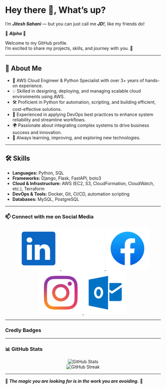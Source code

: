 # Hey there 👋, What’s up?

I’m **_Jitesh Sahani_** — but you can just call me **_JD!_**, like my friends do!

🐺 **_Alpha_** 🐺

Welcome to my GitHub profile.  
I’m excited to share my projects, skills, and journey with you. 🚀

---

## 💫 About Me

- 🚀 AWS Cloud Engineer & Python Specialist with over 3+ years of
  hands-on experience.
- 💡 Skilled in designing, deploying, and managing scalable cloud
  environments using AWS.
- 🛠️ Proficient in Python for automation, scripting, and building
  efficient, cost-effective solutions.
- 🔧 Experienced in applying DevOps best practices to enhance system
  reliability and streamline workflows.
- 🌍 Passionate about integrating complex systems to drive business
  success and innovation.
- 🌱 Always learning, improving, and exploring new technologies.

---

## 🛠️ Skills

- **Languages:** Python, SQL
- **Frameworks:** Django, Flask, FastAPI, boto3
- **Cloud & Infrastructure:** AWS (EC2, S3, CloudFormation, CloudWatch, etc.), Terraform
- **DevOps & Tools:** Docker, Git, CI/CD, automation scripting
- **Databases:** MySQL, PostgreSQL

---

### 📫 Connect with me on Social Media

<!-- markdownlint-disable MD033 MD013-->
<div align="center">
  <a href="https://linkedin.com/in/jd-35656"
    target="_blank"
    rel="noopener noreferrer"
    aria-label="LinkedIn"
  >
    <img src="assets/linkedin.svg"
        alt="LinkedIn"
        width: 70px;
        height: 70px;
    />
  </a>
  <a href="https://x.com/jd_35656"
    target="_blank"
    rel="noopener noreferrer"
    aria-label="X.com"
  >
    <img src="assets/x.svg"
        alt="X.com"
        width: 70px
        height: 70px
    />
  </a>
  <a href="https://facebook.com/jd.35656"
    target="_blank"
    rel="noopener noreferrer"
    aria-label="Facebook"
  >
    <img src="assets/facebook.svg"
        alt="Facebook"
        width: 70px
        height: 70px
    />
  </a>
  <a href="https://instagram.com/jd.35656"
    target="_blank"
    rel="noopener noreferrer"
    aria-label="Instagram"
  >
    <img src="assets/instagram.svg"
        alt="Instagram"
        width: 70px
        height: 70px
    />
  </a>
  <a href="mailto:jitesh.sahani@outlook.com"
    target="_blank"
    rel="noopener noreferrer"
    aria-label="Outlook"
  >
    <img src="assets/outlook.svg"
        alt="Outlook"
        width: 70px
        height: 70px
    />
  </a>
</div>
<!-- markdownlint-enable MD033 MD013-->

---

### Credly Badges

<!-- START CREDLY BADGES -->
<!-- END CREDLY BADGES -->

---

### 📊 GitHub Stats

<!-- markdownlint-disable MD033 MD013-->

<div align="center">
  <img
    src="https://github-readme-stats.vercel.app/api?username=jd-35656&show_icons=true&theme=dark"
    width="800"
    height="400"
    alt="GitHub Stats" />
</div>

<div align="center">
  <img
    src="https://github-readme-streak-stats.herokuapp.com/?user=jd-35656&theme=dark"
    width="800
    height="400
    alt="GitHub Streak" />
</div>
<!-- markdownlint-enable MD033 MD013-->

---

🐺 **_The magic you are looking for is in the work you are avoiding._** 🐺
